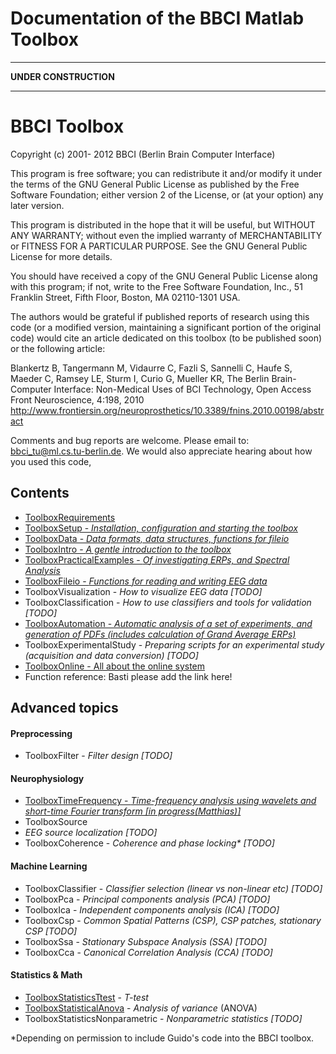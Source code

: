 Documentation of the BBCI Matlab Toolbox
========================================

* * * * *

**UNDER CONSTRUCTION**

* * * * *

# BBCI Toolbox

Copyright  (c) 2001- 2012  BBCI (Berlin Brain Computer Interface)

This program is free software; you can redistribute it and/or modify
it under the terms of the GNU General Public License as published by
the Free Software Foundation; either version 2 of the License, or
(at your option) any later version.

This program is distributed in the hope that it will be useful,
but WITHOUT ANY WARRANTY; without even the implied warranty of
MERCHANTABILITY or FITNESS FOR A PARTICULAR PURPOSE.  See the
GNU General Public License for more details.

You should have received a copy of the GNU General Public License along
with this program; if not, write to the Free Software Foundation, Inc.,
51 Franklin Street, Fifth Floor, Boston, MA 02110-1301 USA. 

The authors would be grateful if published reports of research using this code (or a modified version, maintaining a significant 
portion of the original code) would cite an article dedicated on this toolbox (to be published soon) 
or the following article:

   Blankertz B, Tangermann M, Vidaurre C, Fazli S, Sannelli C, Haufe S, Maeder C, Ramsey LE, Sturm I, 
   Curio G, Mueller KR, The Berlin Brain-Computer Interface: Non-Medical Uses of BCI Technology, 
   Open   Access  Front Neuroscience, 4:198, 2010
   http://www.frontiersin.org/neuroprosthetics/10.3389/fnins.2010.00198/abstract

Comments and bug reports are welcome.  Please email to: bbci_tu@ml.cs.tu-berlin.de.
We would also appreciate hearing about how you used this code,

Contents
--------

-   [ToolboxRequirements](ToolboxRequirements.html)
-   [ToolboxSetup   - *Installation, configuration and starting the toolbox* ](ToolboxSetup.html)
-   [ToolboxData -  *Data formats, data structures, functions for fileio*](ToolboxData.html)
-   [ToolboxIntro - *A gentle introduction to the toolbox*](ToolboxIntro.html)
-   [ToolboxPracticalExamples  - *Of investigating ERPs, and Spectral Analysis* ](ToolboxPracticalExamples.html)
-   [ToolboxFileio  - *Functions for reading and writing EEG data*](ToolboxFileio.html)
-   ToolboxVisualization - *How to visualize EEG data [TODO]*
-   ToolboxClassification  - *How to use classifiers and tools for validation [TODO]*
-   [ToolboxAutomation  - *Automatic analysis of a set of experiments, and generation of  PDFs (includes calculation of Grand Average ERPs)* ](ToolboxAutomation.html)
-   ToolboxExperimentalStudy - *Preparing scripts for an experimental study (acquisition and data
    conversion)  [TODO]*
-   [ToolboxOnline   - All about the online system ](ToolboxOnline.html)
-   Function reference: Basti please add the link here!

Advanced topics
---------------
#### Preprocessing
-   ToolboxFilter - *Filter design [TODO]*
    
#### Neurophysiology
-   [ToolboxTimeFrequency - *Time-frequency analysis using wavelets and short-time Fourier
    transform [in progress(Matthias)]*](ToolboxTimeFrequency.html)
-   ToolboxSource
- *EEG source localization [TODO]*
-   ToolboxCoherence  - *Coherence and phase locking\* [TODO]*

#### Machine Learning
-   ToolboxClassifier  - *Classifier selection (linear vs non-linear etc) [TODO]*
-   ToolboxPca  - *Principal components analysis (PCA) [TODO]*
-   ToolboxIca  - *Independent components analysis (ICA) [TODO]*
-   ToolboxCsp  - *Common Spatial Patterns (CSP), CSP patches, stationary CSP [TODO]*
-   ToolboxSsa  - *Stationary Subspace Analysis (SSA) [TODO]*
-   ToolboxCca  - *Canonical Correlation Analysis (CCA) [TODO]*

#### Statistics & Math
-   [ToolboxStatisticsTtest](ToolboxStatisticsTtest.html)  - *T-test*
-   [ToolboxStatisticalAnova](ToolboxStatisticalAnova.html)  - *Analysis of variance* (ANOVA)
-   ToolboxStatisticsNonparametric  - *Nonparametric statistics [TODO]*

\*Depending on permission to include Guido's code into the BBCI toolbox.


